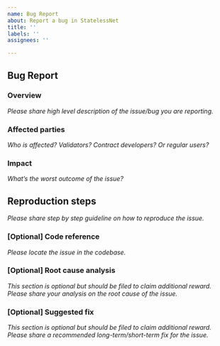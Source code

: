 ```yaml
---
name: Bug Report
about: Report a bug in StatelessNet
title: ''
labels: ''
assignees: ''

---
```


## Bug Report
### Overview
*Please share high level description of the issue/bug you are reporting.*

### Affected parties
*Who is affected? Validators? Contract developers? Or regular users?*

### Impact
*What’s the worst outcome of the issue?*

## Reproduction steps
*Please share step by step guideline on how to reproduce the issue.*

### [Optional] Code reference
*Please locate the issue in the codebase.*

### [Optional] Root cause analysis
*This section is optional but should be filed to claim additional reward.*
*Please share your analysis on the root cause of the issue.*

### [Optional] Suggested fix
*This section is optional but should be filed to claim additional reward.*
*Please share a recommended long-term/short-term fix for the issue.*